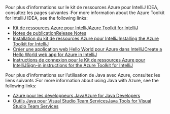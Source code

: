 <span data-ttu-id="a9b6a-101">Pour plus d’informations sur le kit de ressources Azure pour IntelliJ IDEA, consultez les pages suivantes :</span><span class="sxs-lookup"><span data-stu-id="a9b6a-101">For more information about the Azure Toolkit for IntelliJ IDEA, see the following links:</span></span> 

* [<span data-ttu-id="a9b6a-102">Kit de ressources Azure pour IntelliJ</span><span class="sxs-lookup"><span data-stu-id="a9b6a-102">Azure Toolkit for IntelliJ</span></span>](../intellij/azure-toolkit-for-intellij.md) 
* [<span data-ttu-id="a9b6a-103">Notes de publication</span><span class="sxs-lookup"><span data-stu-id="a9b6a-103">Release Notes</span></span>](https://github.com/Microsoft/azure-tools-for-java/releases) 
* [<span data-ttu-id="a9b6a-104">Installation du kit de ressources Azure pour IntelliJ</span><span class="sxs-lookup"><span data-stu-id="a9b6a-104">Installing the Azure Toolkit for IntelliJ</span></span>](../intellij/azure-toolkit-for-intellij-installation.md) 
* [<span data-ttu-id="a9b6a-105">Créer une application web Hello World pour Azure dans IntelliJ</span><span class="sxs-lookup"><span data-stu-id="a9b6a-105">Create a Hello World web app for Azure in IntelliJ</span></span>](../intellij/azure-toolkit-for-intellij-create-hello-world-web-app.md) 
* [<span data-ttu-id="a9b6a-106">Instructions de connexion pour le Kit de ressources Azure pour IntelliJ</span><span class="sxs-lookup"><span data-stu-id="a9b6a-106">Sign-in instructions for the Azure Toolkit for IntelliJ</span></span>](../intellij/azure-toolkit-for-intellij-sign-in-instructions.md) 

<span data-ttu-id="a9b6a-107">Pour plus d’informations sur l’utilisation de Java avec Azure, consultez les liens suivants :</span><span class="sxs-lookup"><span data-stu-id="a9b6a-107">For more information about using Java with Azure, see the following links:</span></span> 

* [<span data-ttu-id="a9b6a-108">Azure pour les développeurs Java</span><span class="sxs-lookup"><span data-stu-id="a9b6a-108">Azure for Java Developers</span></span>](https://docs.microsoft.com/java/azure/) 
* [<span data-ttu-id="a9b6a-109">Outils Java pour Visual Studio Team Services</span><span class="sxs-lookup"><span data-stu-id="a9b6a-109">Java Tools for Visual Studio Team Services</span></span>](https://java.visualstudio.com/) 
<!-- TODO: Add URLs for Java in VSCode here --> 
